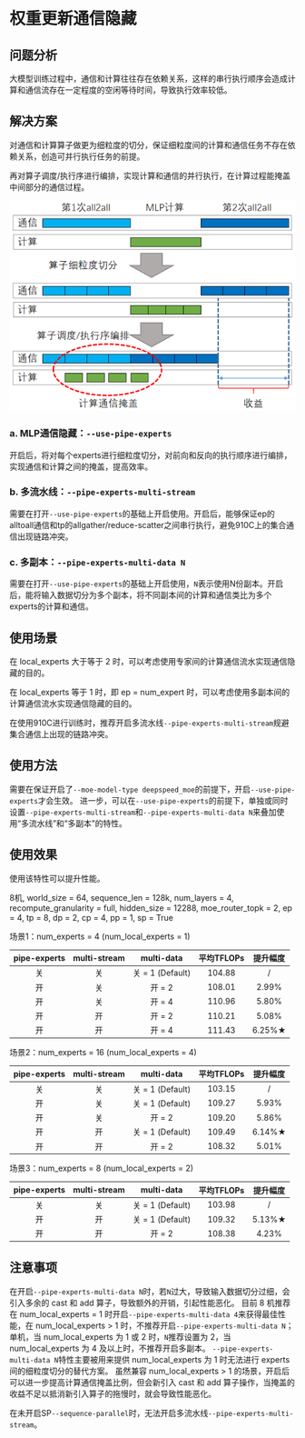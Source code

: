 # 权重更新通信隐藏

## 问题分析

大模型训练过程中，通信和计算往往存在依赖关系，这样的串行执行顺序会造成计算和通信流存在一定程度的空闲等待时间，导致执行效率较低。

## 解决方案

对通信和计算算子做更为细粒度的切分，保证细粒度间的计算和通信任务不存在依赖关系，创造可并行执行任务的前提。

再对算子调度/执行序进行编排，实现计算和通信的并行执行，在计算过程能掩盖中间部分的通信过程。

![原理图](../../sources/images/pipeline_experts.png)

### a. MLP通信隐藏：`--use-pipe-experts`
开启后，将对每个experts进行细粒度切分，对前向和反向的执行顺序进行编排，实现通信和计算之间的掩盖，提高效率。

### b. 多流水线：`--pipe-experts-multi-stream`
需要在打开`--use-pipe-experts`的基础上开启使用。开启后，能够保证ep的alltoall通信和tp的allgather/reduce-scatter之间串行执行，避免910C上的集合通信出现链路冲突。

### c. 多副本：`--pipe-experts-multi-data N`
需要在打开`--use-pipe-experts`的基础上开启使用，`N`表示使用N份副本。开启后，能将输入数据切分为多个副本，将不同副本间的计算和通信类比为多个experts的计算和通信。

## 使用场景

在 local_experts 大于等于 2 时，可以考虑使用专家间的计算通信流水实现通信隐藏的目的。

在 local_experts 等于 1 时，即 ep = num_expert 时，可以考虑使用多副本间的计算通信流水实现通信隐藏的目的。

在使用910C进行训练时，推荐开启多流水线`--pipe-experts-multi-stream`规避集合通信上出现的链路冲突。

## 使用方法

需要在保证开启了`--moe-model-type deepspeed_moe`的前提下，开启`--use-pipe-experts`才会生效。
进一步，可以在`--use-pipe-experts`的前提下，单独或同时设置`--pipe-experts-multi-stream`和`--pipe-experts-multi-data N`来叠加使用“多流水线”和“多副本”的特性。

## 使用效果

使用该特性可以提升性能。

8机, world_size = 64, sequence_len = 128k, num_layers = 4, recompute_granularity = full, hidden_size = 12288, moe_router_topk = 2, ep = 4, tp = 8, dp = 2, cp = 4, pp = 1, sp = True

场景1：num_experts = 4 (num_local_experts = 1)

| pipe-experts | multi-stream |   multi-data    | 平均TFLOPs |  提升幅度  |
|:------------:|:------------:|:---------------:|:--------:|:------:|
|      关       |      关       | 关 = 1 (Default) |  104.88  |   /    |
|      开       |      关       |      开 = 2      |  108.01  | 2.99%  |
|      开       |      关       |      开 = 4      |  110.96  | 5.80%  |
|      开       |      开       |      开 = 2      |  110.21  | 5.08%  |
|      开       |      开       |      开 = 4      |  111.43  | 6.25%★ |

场景2：num_experts = 16 (num_local_experts = 4)

| pipe-experts | multi-stream |   multi-data    | 平均TFLOPs |  提升幅度  |
|:------------:|:------------:|:---------------:|:--------:|:------:|
|      关       |      关       | 关 = 1 (Default) |  103.15  |   /    |
|      开       |      关       | 关 = 1 (Default) |  109.27  | 5.93%  |
|      开       |      关       |      开 = 2      |  109.20  | 5.86%  |
|      开       |      开       | 关 = 1 (Default) |  109.49  | 6.14%★ |
|      开       |      开       |      开 = 2      |  108.32  | 5.01%  |

场景3：num_experts = 8 (num_local_experts = 2)

| pipe-experts | multi-stream |   multi-data    | 平均TFLOPs |  提升幅度   |
|:------------:|:------------:|:---------------:|:--------:|:-------:|
|      关       |      关       | 关 = 1 (Default) |  103.98  |    /    |
|      开       |      开       | 关 = 1 (Default) |  109.32  | 5.13%★  |
|      开       |      开       |      开 = 2      |  108.38  |  4.23%  |

## 注意事项

在开启`--pipe-experts-multi-data N`时，若`N`过大，导致输入数据切分过细，会引入多余的 cast 和 add 算子，导致额外的开销，引起性能恶化。
目前 8 机推荐在 num_local_experts = 1 时开启`--pipe-experts-multi-data 4`来获得最佳性能，在 num_local_experts > 1 时，不推荐开启`--pipe-experts-multi-data N`；
单机，当 num_local_experts 为 1 或 2 时，`N`推荐设置为 2，当 num_local_experts 为 4 及以上时，不推荐开启多副本。
`--pipe-experts-multi-data N`特性主要被用来提供 num_local_experts 为 1 时无法进行 experts 间的细粒度切分的替代方案。
虽然兼容 num_local_experts > 1 的场景，开启后可以进一步提高计算通信掩盖比例，但会新引入 cast 和 add 算子操作，当掩盖的收益不足以抵消新引入算子的拖慢时，就会导致性能恶化。

在未开启SP`--sequence-parallel`时，无法开启多流水线`--pipe-experts-multi-stream`。
